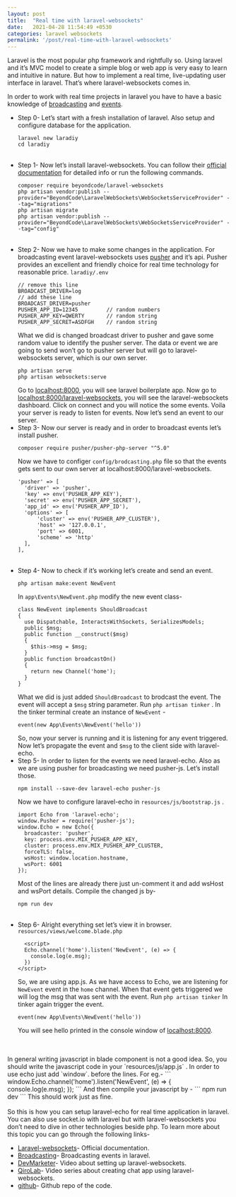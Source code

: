 ```yaml
---
layout: post
title:  "Real time with laravel-websockets"
date:   2021-04-28 11:54:49 +0530
categories: laravel websockets
permalink: '/post/real-time-with-laravel-websockets'
---
```


Laravel is the most popular php framework and rightfully so. Using laravel and it’s MVC model to create a simple blog or web app is very easy to learn and intuitive in nature. But how to implement a real time, live-updating user interface in laravel. That’s where laravel-websockets comes in.

In order to work with real time projects in laravel you have to have a basic knowledge of [broadcasting](https://laravel.com/docs/8.x/broadcasting) and [events](https://laravel.com/docs/8.x/events).

- Step 0-
  Let’s start with a fresh installation of laravel. Also setup and configure database for the application.
  ```
  laravel new laradiy
  cd laradiy
  ```
  <br/>
- Step 1-
  Now let’s install laravel-websockets. You can follow their [official documentation](https://beyondco.de/docs/laravel-websockets/getting-started/installation) for detailed info or run the following commands.
  ```
  composer require beyondcode/laravel-websockets
  php artisan vendor:publish --provider="BeyondCode\LaravelWebSockets\WebSocketsServiceProvider" --tag="migrations"
  php artisan migrate
  php artisan vendor:publish --provider="BeyondCode\LaravelWebSockets\WebSocketsServiceProvider" --tag="config"
  ```
  <br/>
- Step 2-
  Now we have to make some changes in the application. For broadcasting event laravel-websockets uses [pusher](https://pusher.com) and it’s api. Pusher provides an excellent and friendly choice for real time technology for reasonable price.
  `laradiy/.env`
  ```
  // remove this line
  BROADCAST_DRIVER=log
  // add these line
  BROADCAST_DRIVER=pusher
  PUSHER_APP_ID=12345         // random numbers
  PUSHER_APP_KEY=QWERTY       // random string
  PUSHER_APP_SECRET=ASDFGH    // random string
  ```
  What we did is changed broadcast driver to pusher and gave some random value to identify the pusher server. The data or event we are going to send won’t go to pusher server but will go to laravel-websockets server, which is our own server.
  ```
  php artisan serve
  php artisan websockets:serve
  ```
  Go to [localhost:8000](https://localhost:8000/), you will see laravel boilerplate app. Now go to [localhost:8000/laravel-websockets](https://localhost:8000/laravel-websockets), you will see the laravel-websockets dashboard. Click on connect and you will notice the some events. Voila your server is ready to listen for events. Now let’s send an event to our server.
  <br/>
- Step 3-
  Now our server is ready and in order to broadcast events let’s install pusher.
  ```
  composer require pusher/pusher-php-server "^5.0"
  ```
  Now we have to configer `config/brodcasting.php` file so that the events gets sent to our own server at localhost:8000/laravel-websockets.
  ```
  'pusher' => [
    'driver' => 'pusher',
    'key' => env('PUSHER_APP_KEY'),
    'secret' => env('PUSHER_APP_SECRET'),
    'app_id' => env('PUSHER_APP_ID'),
    'options' => [
        'cluster' => env('PUSHER_APP_CLUSTER'),
        'host' => '127.0.0.1',
        'port' => 6001,
        'scheme' => 'http'
    ],
  ],
  ```
  <br/>
- Step 4-
  Now to check if it’s working let’s create and send an event.
  ```
  php artisan make:event NewEvent
  ```
  In `app\Events\NewEvent.php` modify the new event class-
  ```
  class NewEvent implements ShouldBroadcast
  {
    use Dispatchable, InteractsWithSockets, SerializesModels;
    public $msg;
    public function __construct($msg)
    {
      $this->msg = $msg;
    }
    public function broadcastOn()
    {
      return new Channel('home');
    }
  }
  ```
  What we did is just added `ShouldBroadcast` to brodcast the event. The event will accept a `$msg` string parameter. Run `php artisan tinker` . In the tinker terminal create an instance of `NewEvent` -
  ```
  event(new App\Events\NewEvent('hello'))
  ```
  So, now your server is running and it is listening for any event triggered. Now let’s propagate the event and `$msg` to the client side with laravel-echo.
  <br/>
- Step 5-
  In order to listen for the events we need laravel-echo. Also as we are using pusher for broadcasting we need pusher-js. Let’s install those.
  ```
  npm install --save-dev laravel-echo pusher-js
  ```
  Now we have to configure laravel-echo in `resources/js/bootstrap.js` .
  ```
  import Echo from 'laravel-echo';
  window.Pusher = require('pusher-js');
  window.Echo = new Echo({
    broadcaster: 'pusher',
    key: process.env.MIX_PUSHER_APP_KEY,
    cluster: process.env.MIX_PUSHER_APP_CLUSTER,
    forceTLS: false,
    wsHost: window.location.hostname,
    wsPort: 6001
  });
  ```
  Most of the lines are already there just un-comment it and add wsHost and wsPort details. Compile the changed js by-
  ```
  npm run dev
  ```
  <br/>
- Step 6-
  Alright everything set let’s view it in browser.
  `resources/views/welcome.blade.php`
  ```
    <script>
    Echo.channel('home').listen('NewEvent', (e) => {
      console.log(e.msg);
    })
  </script>
  ```
  So, we are using app.js. As we have access to Echo, we are listening for `NewEvent` event in the `home` channel. When that event gets triggered we will log the msg that was sent with the event. Run `php artisan tinker` In tinker again trigger the event.
  ```
  event(new App\Events\NewEvent('hello'))
  ```
  You will see hello printed in the console window of [localhost:8000](https://localhost:8000/).
<br/>
<br/>
In general writing javascript in blade component is not a good idea. So, you should write the javascript code in your `resources/js/app.js` . In order to use echo just add `window`. before the lines. For eg.-
```
window.Echo.channel('home').listen('NewEvent', (e) => {
console.log(e.msg);
});
```
And then compile your javascript by -
```
npm run dev
```
This should work just as fine.
<br/>
<br/>
So this is how you can setup laravel-echo for real time application in laravel. You can also use socket.io with laravel but with laravel-websockets you don’t need to dive in other technologies beside php. To learn more about this topic you can go through the following links-

- [Laravel-websockets](https://beyondco.de/docs/laravel-websockets/getting-started/introduction)- Official documentation.
- [Broadcasting](https://laravel.com/docs/8.x/broadcasting)- Broadcasting events in laravel.
- [DevMarketer](https://www.youtube.com/watch?v=pIGy7-7gGXI)- Video about setting up laravel-websockets.
- [QiroLab](https://www.youtube.com/playlist?list=PL1TrjkMQ8UbWfFUCimQ50CdrR_J7QvEFW)- Video series about creating chat app using laravel-websockets.
- [github](https://github.com/durlavkalita/laradiy)- Github repo of the code.